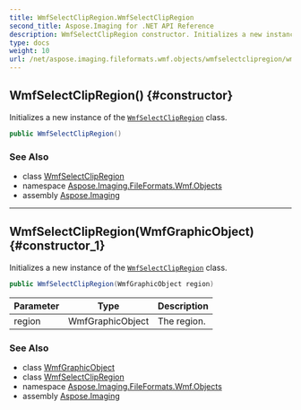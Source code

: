 ```yaml
---
title: WmfSelectClipRegion.WmfSelectClipRegion
second_title: Aspose.Imaging for .NET API Reference
description: WmfSelectClipRegion constructor. Initializes a new instance of the WmfSelectClipRegion class
type: docs
weight: 10
url: /net/aspose.imaging.fileformats.wmf.objects/wmfselectclipregion/wmfselectclipregion/
---
```

## WmfSelectClipRegion() {#constructor}

Initializes a new instance of the [`WmfSelectClipRegion`](../) class.

```csharp
public WmfSelectClipRegion()
```

### See Also

* class [WmfSelectClipRegion](../)
* namespace [Aspose.Imaging.FileFormats.Wmf.Objects](../../wmfselectclipregion/)
* assembly [Aspose.Imaging](../../../)

---

## WmfSelectClipRegion(WmfGraphicObject) {#constructor_1}

Initializes a new instance of the [`WmfSelectClipRegion`](../) class.

```csharp
public WmfSelectClipRegion(WmfGraphicObject region)
```

| Parameter | Type | Description |
| --- | --- | --- |
| region | WmfGraphicObject | The region. |

### See Also

* class [WmfGraphicObject](../../wmfgraphicobject/)
* class [WmfSelectClipRegion](../)
* namespace [Aspose.Imaging.FileFormats.Wmf.Objects](../../wmfselectclipregion/)
* assembly [Aspose.Imaging](../../../)


